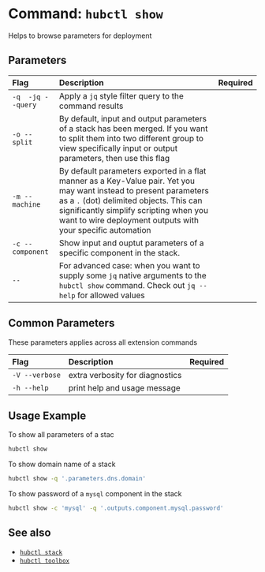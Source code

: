 # Command: `hubctl show`

Helps to browse parameters for deployment

## Parameters

| Flag   | Description | Required
| :-------- | :-------- | :-: |
| `-q  -jq --query` | Apply a `jq` style filter query to the command results | |
| `-o --split` | By default, input and output parameters of a stack has been merged. If you want to split them into two different group to view specifically input or output parameters, then use this flag | |
| `-m --machine` | By default parameters exported in a flat manner as a Key-Value pair. Yet you may want instead to present parameters as a `.` (dot) delimited objects. This can significantly simplify scripting when you want to wire deployment outputs with your specific automation | |
| `-c --component` | Show input and ouptut parameters of a specific component in the stack.  | |
| `--` |  For advanced case: when you want to supply some `jq` native arguments to the `hubctl show` command. Check out `jq --help` for allowed values | |

## Common Parameters

These parameters applies across all extension commands

| Flag   | Description | Required
| :-------- | :-------- | :-: |
| `-V --verbose` | extra verbosity for diagnostics | |
| `-h --help` | print help and usage message | |

## Usage Example

To show all parameters of a stac

```bash
hubctl show
```

To show domain name of a stack

```bash
hubctl show -q '.parameters.dns.domain'
```

To show password of a `mysql` component in the stack

```bash
hubctl show -c 'mysql' -q '.outputs.component.mysql.password'
```

## See also

* [`hubctl stack`](/hubctl/cli/hubctl-stack)
* [`hubctl toolbox`](/hubctl/cli/hubctl-toolbox)

